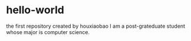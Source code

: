 # hello-world
the first repository created by houxiaobao
I am a post-grateduate student whose major is computer science.
